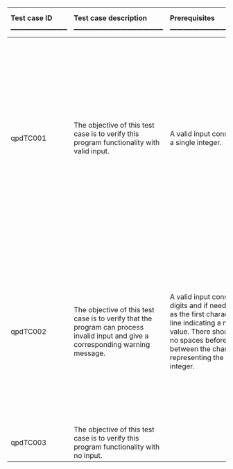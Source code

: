 | Test case ID <br> _________________ | Test case description <br> ___________________________ | Prerequisites <br> _________________________ |  Test steps <br> ____________________ | Expected Result <br> _________________________ | Actual Result  <br> _________________________| Status <br> _________________ | Created By <br> _________________ |  Date of creation <br> _________________ |   Executed By <br> _________________  |  Date of execution <br> _________________ |
|:--|:--|:--|:--|:--|:--|:--|:--|:--|:--|:--|
| qpdTC001 | The objective of this test case is to verify this program functionality with valid input. | A valid input consists of a single integer. | 1. Run the program. <br> 2. Upon receiving an input prompt enter the number 222. <br> 3. Continue entering integers on each input prompt, e.g. 4, 6, 60, -42, -13. <br> 4. Enter 0 to get the program's output and terminate its execution. | 1. An input prompt appears on the screen with the text: “Enter an integer number:” <br> 2. A new input prompt with the following message “Enter an integer number:” appears on the line below the latest input. <br> 3. The program shall not give any error messages and shall continue to operate as usual upon receiving each of these inputs.s <br> 4. The program presents the user with the largest sum of digits (6) from the input sequence and list all numbers with this maximum sum of digits (222, 6, 60, -42).| 1.-4. The expected result has been received and thus functionality of the program has been confirmed.| Succes | Sergo3682 | 26/02/2024 | Sergo3682 | 26/02/2024 |
| qpdTC002 | The objective of this test case is to verify that the program can process invalid input and give a corresponding warning message. | A valid input consists of digits and if needed “-” as the first character in line indicating a negative value. There should be no spaces before or between the characters representing the input integer. | 1. Run the program. <br> 2. Upon receiving an input prompt enter the following character sequence: “HelloWorld”. <br> 3. Upon receiving an input prompt enter the number 12.5. <br> 4. Upon receiving an input prompt enter the following character sequence: «./21*^7$4;». <br> 5. Enter 0 to get the program's output and terminate its execution. | 1. An input prompt appears on the screen with the text: “Enter an integer number:” <br> 2.-4. When the invalid input has been received the program shall notify the user about it with the following warning message: “Invalid input. Please try again.” Then the program shall proceed to display the next input prompt. <br> 5. The program presents the user with the largest sum of digits (0) from the input sequence and list all numbers with this maximum sum of digits (0). | 1.-5. The expected result has been confirmed. |  Succes  | Sergo3682 | 26/02/2024 | Sergo3682 | 26/02/2024 |
| qpdTC003 | The objective of this test case is to verify this program functionality with no input. |  |  |  |  |  |  |  |  |  | 

<!-- Target:  GitHub Flavor Markdown.  To test locally:  pandoc -f markdown_github -t html README.md  -->